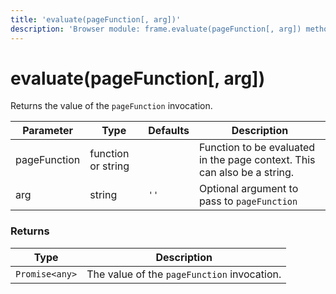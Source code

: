 ```yaml
---
title: 'evaluate(pageFunction[, arg])'
description: 'Browser module: frame.evaluate(pageFunction[, arg]) method'
---
```


# evaluate(pageFunction[, arg])

Returns the value of the `pageFunction` invocation.

<TableWithNestedRows>

| Parameter    | Type               | Defaults | Description                                                              |
| ------------ | ------------------ | -------- | ------------------------------------------------------------------------ |
| pageFunction | function or string |          | Function to be evaluated in the page context. This can also be a string. |
| arg          | string             | `''`     | Optional argument to pass to `pageFunction`                              |

</TableWithNestedRows>

### Returns

| Type           | Description                                 |
| -------------- | ------------------------------------------- |
| `Promise<any>` | The value of the `pageFunction` invocation. |
